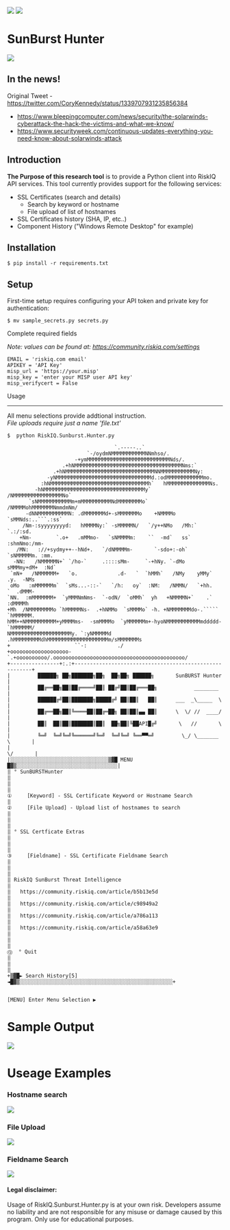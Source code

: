 ![](https://github.com/NoDataFound/RiskIQ.SunBurst.Hunter/blob/master/images/Main.png)
![](https://github.com/NoDataFound/RiskIQ.SunBurst.Hunter/blob/master/images/SunburstNotification.png)

SunBurst Hunter 
===================

![](https://img.shields.io/badge/@CoryKennedy-SunBurst%7CResearch-blue)

In the news!
------------
Original Tweet - https://twitter.com/CoryKennedy/status/1339707931235856384

- https://www.bleepingcomputer.com/news/security/the-solarwinds-cyberattack-the-hack-the-victims-and-what-we-know/
- https://www.securityweek.com/continuous-updates-everything-you-need-know-about-solarwinds-attack

Introduction
------------


**The Purpose of this research tool** is to provide a Python client into RiskIQ API
services. This tool currently provides support for the following services:

- SSL Certificates (search and details)
  - Search by keyword or hostname
  - File upload of list of hostnames
- SSL Certificates history (SHA, IP, etc..)
- Component History ("Windows Remote Desktop" for example)


Installation
------------



    $ pip install -r requirements.txt



Setup
-----

First-time setup requires configuring your API token and private key for authentication:

    $ mv sample_secrets.py secrets.py

Complete required fields

*Note: values can be found at: https://community.riskiq.com/settings*

    EMAIL = 'riskiq.com email'
    APIKEY = 'API Key'
    misp_url = 'https://your.misp'
    misp_key = 'enter your MISP user API key'
    misp_verifycert = False


Usage

-----
All menu selections provide addtional instruction.  
     *File uploads require just a name 'file.txt'*  

    $  python RiskIQ.Sunburst.Hunter.py
```
                                   `.-----..`
                          `-/oydmNMMMMMMMMMMMNNmhso/.
                      -+ymMMMMMMMMMMMMMMMMMMMMMMMMMMMNds/.
                  .+hNMMMMMMMMMMMMMMMMMMMMMMMMMMMMMMMMMMMNms:`
               .+hNMMMMMMMMMMMMMMMMMMMMMMMMMMMMMNNMMMMMMMMMMMNy:
             -yNMMMMMMMMMMMMMMMMMMMMMMMMMMMMMMMd.:odMMMMMMMMMMMMmo.
           :hNMMMMMMMMMMMMMMMMMMMMMMMMMMMMMMMMh`   hMMMMMMMMMMMMMMNs.
         -hNMMMMMMMMMMMMMMMMMMMMMMMMMMMMMMMMMy`   /NMMMMMMMMMMMMMMMMNo`
       `sNMMMMMMMMMMMm+mMMMMMMMMMMNdMMMMMMMMo`   /NMMMMohMMMMMMMNmmdmNm/
      -dNNMMMMMMMMMMN: .dMMMMMMMd+-sMMMMMMMo    +NMMMMo `sMMNds:..```.:ss`
     /Nm-:syyyyyyyyd:   hMMMMNy:` -sMMMMMN/   `/y++NMo   /Mh:`     `.:/:sd.
    +Nm-        `.o+   .mMMmo-   `sNMMMMm:    ``  -md`   ss`    :shmNmo:/mm-
   /MN:   ://+sydmy++--hNd+.   `/dNMMMMm-       `-sdo+:-oh`   `sNMMMMMm. :mm.
  -NN:   /NMMMMMN+` `/ho-`     .::::sMm-     `-+hNy. `-dMo    sMMMmy+dM+  :Nd`
 `mN+   /NMMMMMM+   `o.             .d-   `  `hMMh`   /NMy    yMMy`  .y.  -NMs
 oMo   :mMMMMMMm`  `sMs...-::-`   `/h:   oy`  :NM:   /NMMN/   `+hh.   `  .dMMM-
`NN.  :mMMMMMMM+  `yMMMNmNms-  `-odN/  `oMMh`  yh   +NMMMMN+`    .`     :dMMMMh
+Mh  /NMMMMMMMMo `hMMMMMNs-  .+hNMMo  `sMMMMo` -h. +NMMMMMMMdo-.`````  `hMMMMMM.
hMM++NMMMMMMMMMM+yMMMMms-  -smMMMMo  `yMMMMMMm+-hyoNMMMMMMMMMMMmddddd- `hMMMMMM/
NMMMMMMMMMMMMMMMMMMMMy. `:yNMMMMMd  .hMMMMMMMMMdhMMMMMMMMMMMMMMMMMMMMm/sMMMMMMMs
+                     ``-:          ./
+ooooooooooooooooooo-`.+oooooooooo/.ooooooooooooooooooooooooooooooooooooooooooo/
+----------------+:.:+--------------------------------------------------------+
|         ██████╗ ██╗███████╗██╗  ██╗██╗ ██████╗       SunBURST Hunter        |
|         ██╔══██╗██║██╔════╝██║ ██╔╝██║██╔═══██╗            ________         |
|         ██████╔╝██║███████╗█████╔╝ ██║██║   ██║      ___  _\_____  \        |
|         ██╔══██╗██║╚════██║██╔═██╗ ██║██║▄▄ ██║      \  \/ //  ____/        |
|         ██║  ██║██║███████║██║  ██╗██║╚██API█╔╝       \   //       \        |
|         ╚═╝  ╚═╝╚═╝╚══════╝╚═╝  ╚═╝╚═╝ ╚══▀▀═╝         \_/ \_______ \       |
|                                                                    \/       |
|░░░░░░░░░░░░░░░░░░░░░░░░░░░░░░░░▒▓█ MENU █▓▒░░░░░░░░░░░░░░░░░░░░░░░░░░░░░░░░░|
⣿ ° SunBURSTHunter                                                            ⣿
⣿                                                                             ⣿
①     [Keyword] - SSL Certificate Keyword or Hostname Search                  ⣿
②     [File Upload] - Upload list of hostnames to search                      ⣿
⣿                                                                             ⣿
⣿ ° SSL Certficate Extras                                                     ⣿
⣿                                                                             ⣿
③     [Fieldname] - SSL Certificate Fieldname Search                          ⣿
⣿                                                                             ⣿
⣿ RiskIQ SunBurst Threat Intelligence                                         ⣿
⣿   https://community.riskiq.com/article/b5b13e5d                             ⣿
⣿   https://community.riskiq.com/article/c98949a2                             ⣿
⣿   https://community.riskiq.com/article/a786a113                             ⣿
⣿   https://community.riskiq.com/article/a58a63e9                             ⣿
⣿                                                                             ⣿
Ⓠ  ° Quit                                                                     ⣿
⣿                                                                             ⣿
+▒▓█► Search History[5] ◄█▓▒░░░░░░░░░░░░░░░░░░░░░░░░░░░░░░░░░░░░░░░░░░░░░░░░░░+


[MENU] Enter Menu Selection ▶
```

# Sample Output
![](https://github.com/NoDataFound/RiskIQ.SunBurst.Hunter/blob/master/images/find_from_dga.png)


# Useage Examples

### Hostname search

![](https://github.com/NoDataFound/RiskIQ.SunBurst.Hunter/blob/master/images/Hostname_Search.gif)

### File Upload

![](https://github.com/NoDataFound/RiskIQ.SunBurst.Hunter/blob/master/images/File_Search.gif)

### Fieldname Search
![](https://github.com/NoDataFound/RiskIQ.SunBurst.Hunter/blob/master/images/Fieldname_Search.gif)

#### Legal disclaimer:
Usage of RiskIQ.Sunburst.Hunter.py is at your own risk. Developers assume no liability and are not responsible for any misuse or damage caused by this program. Only use for educational purposes.
